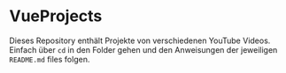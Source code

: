 # VueProjects

Dieses Repository enthält Projekte von verschiedenen YouTube Videos. Einfach über `cd` in den Folder gehen und den Anweisungen der jeweiligen `README.md` files folgen.